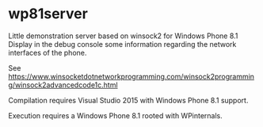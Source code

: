 # wp81server
Little demonstration server based on winsock2 for Windows Phone 8.1
Display in the debug console some information regarding the network interfaces of the phone.

See https://www.winsocketdotnetworkprogramming.com/winsock2programming/winsock2advancedcode1c.html

Compilation requires Visual Studio 2015 with Windows Phone 8.1 support.

Execution requires a Windows Phone 8.1 rooted with WPinternals.

